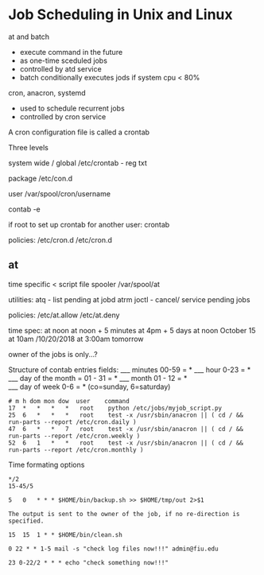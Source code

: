 # Job Scheduling in Unix and Linux

at and batch
- execute command in the future
- as one-time sceduled jobs
- controlled by atd service
- batch conditionally executes jods if system cpu < 80%

cron, anacron, systemd
- used to schedule recurrent jobs
- controlled by cron service

A cron configuration file is called a crontab

Three levels

system wide / global
/etc/crontab - reg txt

package
/etc/con.d

user
/var/spool/cron/username

contab -e

if root to set up crontab for another user:
crontab

policies:
/etc/cron.d
/etc/cron.d

## at
time specific  < script file
spooler /var/spool/at

utilities:
atq - list pending at jobd
atrm joctl - cancel/ service pending jobs

policies:
/etc/at.allow
/etc/at.deny

time spec:
at noon
at noon + 5 minutes
at 4pm + 5 days
at noon October 15
at 10am /10/20/2018
at 3:00am tomorrow

owner of the jobs is only...?

Structure of contab entries fields:
___ minutes  00-59 = *
___ hour     0-23 = *
___ day of the month = 01 - 31 = *
___ month 01 - 12 = *  
___ day of week 0-6 = * (co=sunday, 6=saturday)

```
# m h dom mon dow  user    command
17  *   *   *   *   root    python /etc/jobs/myjob_script.py
25  6   *   *   *   root    test -x /usr/sbin/anacron || ( cd / && run-parts --report /etc/cron.daily )
47  6   *   *   7   root    test -x /usr/sbin/anacron || ( cd / && run-parts --report /etc/cron.weekly )
52  6   1   *   *   root    test -x /usr/sbin/anacron || ( cd / && run-parts --report /etc/cron.monthly )
```
Time formating options
```
*/2
15-45/5
```

```
5   0   * * * $HOME/bin/backup.sh >> $HOME/tmp/out 2>$1

The output is sent to the owner of the job, if no re-direction is specified.  

15  15  1 * * $HOME/bin/clean.sh

0 22 * * 1-5 mail -s "check log files now!!!" admin@fiu.edu  

23 0-22/2 * * * echo "check something now!!!"

```
